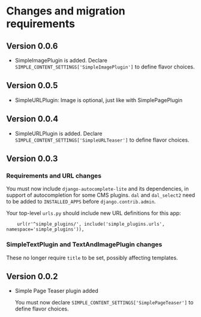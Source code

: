# Changes and migration requirements

## Version 0.0.6

* SimpleImagePlugin is added.  Declare
`SIMPLE_CONTENT_SETTINGS['SimpleImagePlugin']` to define flavor choices.

## Version 0.0.5

* SimpleURLPlugin: Image is optional, just like with SimplePagePlugin

## Version 0.0.4

* SimpleURLPlugin is added.  Declare
`SIMPLE_CONTENT_SETTINGS['SimpleURLTeaser']` to define flavor choices.

## Version 0.0.3

### Requirements and URL changes

You must now include `django-autocomplete-lite` and its dependencies, in
support of autocompletion for some CMS plugins.  `dal` and `dal_select2`
need to be added to `INSTALLED_APPS` before `django.contrib.admin`.

Your top-level `urls.py` should include new URL definitions for this app:

```
    url(r'^simple_plugins/', include('simple_plugins.urls', namespace='simple_plugins')),
```

### SimpleTextPlugin and TextAndImagePlugin changes

These no longer require `title` to be set, possibly affecting templates.

## Version 0.0.2

* Simple Page Teaser plugin added

  You must now declare `SIMPLE_CONTENT_SETTINGS['SimplePageTeaser']` to
  define flavor choices.
